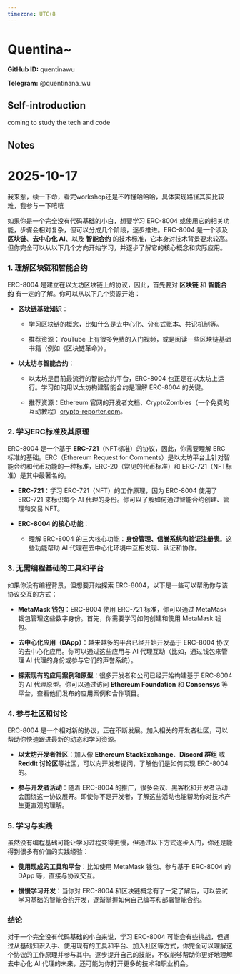 ```yaml
---
timezone: UTC+8
---
```


# Quentina~

**GitHub ID:** quentinawu

**Telegram:** @quentinana_wu

## Self-introduction

coming to study the tech and code

## Notes

<!-- Content_START -->
# 2025-10-17
<!-- DAILY_CHECKIN_2025-10-17_START -->
我来惹，续一下命，看完workshop还是不咋懂哈哈哈，具体实现路径其实比较难，我参与一下嘻嘻

如果你是一个完全没有代码基础的小白，想要学习 ERC-8004 或使用它的相关功能，步骤会相对复杂，但可以分成几个阶段，逐步推进。ERC-8004 是一个涉及 **区块链**、**去中心化 AI**、以及 **智能合约** 的技术标准，它本身对技术背景要求较高。但你完全可以从以下几个方向开始学习，并逐步了解它的核心概念和实际应用。

### 1\. **理解区块链和智能合约**

ERC-8004 是建立在以太坊区块链上的协议，因此，首先要对 **区块链** 和 **智能合约** 有一定的了解。你可以从以下几个资源开始：

-   **区块链基础知识**：
    
    -   学习区块链的概念，比如什么是去中心化、分布式账本、共识机制等。
        
    -   推荐资源：YouTube 上有很多免费的入门视频，或是阅读一些区块链基础书籍（例如《区块链革命》）。
        
-   **以太坊与智能合约**：
    
    -   以太坊是目前最流行的智能合约平台，ERC-8004 也正是在以太坊上运行。学习如何用以太坊构建智能合约是理解 ERC-8004 的关键。
        
    -   推荐资源：Ethereum 官网的开发者文档、CryptoZombies（一个免费的互动教程）[crypto-reporter.com](http://crypto-reporter.com)。
        

### 2\. **学习ERC标准及其原理**

ERC-8004 是一个基于 **ERC-721**（NFT标准）的协议，因此，你需要理解 ERC 标准的基础。ERC（Ethereum Request for Comments）是以太坊平台上针对智能合约和代币功能的一种标准，ERC-20（常见的代币标准）和 ERC-721（NFT标准）是其中最著名的。

-   **ERC-721**：学习 ERC-721（NFT）的工作原理，因为 ERC-8004 使用了 ERC-721 来标识每个 AI 代理的身份。你可以了解如何通过智能合约创建、管理和交易 NFT。
    
-   **ERC-8004 的核心功能**：
    
    -   理解 ERC-8004 的三大核心功能：**身份管理、信誉系统和验证注册表**。这些功能帮助 AI 代理在去中心化环境中互相发现、认证和协作。
        

### 3\. **无需编程基础的工具和平台**

如果你没有编程背景，但想要开始探索 ERC-8004，以下是一些可以帮助你与该协议交互的方式：

-   **MetaMask 钱包**：ERC-8004 使用 ERC-721 标准，你可以通过 MetaMask 钱包管理这些数字身份。首先，你需要学习如何创建和使用 MetaMask 钱包。
    
-   **去中心化应用（DApp）**：越来越多的平台已经开始开发基于 ERC-8004 协议的去中心化应用。你可以通过这些应用与 AI 代理互动（比如，通过钱包来管理 AI 代理的身份或参与它们的声誉系统）。
    
-   **探索现有的应用案例和原型**：很多开发者和公司已经开始构建基于 ERC-8004 的 AI 代理原型。你可以通过访问 **Ethereum Foundation** 和 **Consensys** 等平台，查看他们发布的应用案例和合作项目。
    

### 4\. **参与社区和讨论**

ERC-8004 是一个相对新的协议，正在不断发展。加入相关的开发者社区，可以帮助你快速跟进最新的动态和学习资源。

-   **以太坊开发者社区**：加入像 **Ethereum StackExchange**、**Discord 群组** 或 **Reddit 讨论区**等社区，可以向开发者提问，了解他们是如何实现 ERC-8004 的。
    
-   **参与开发者活动**：随着 ERC-8004 的推广，很多会议、黑客松和开发者活动会围绕这一协议展开。即使你不是开发者，了解这些活动也能帮助你对技术产生更直观的理解。
    

### 5\. **学习与实践**

虽然没有编程基础可能让学习过程变得更慢，但通过以下方式逐步入门，你还是能得到很多有价值的实践经验：

-   **使用现成的工具和平台**：比如使用 MetaMask 钱包、参与基于 ERC-8004 的 DApp 等，直接与协议交互。
    
-   **慢慢学习开发**：当你对 ERC-8004 和区块链概念有了一定了解后，可以尝试学习基础的智能合约开发，逐渐掌握如何自己编写和部署智能合约。
    

### 结论

对于一个完全没有代码基础的小白来说，学习 ERC-8004 可能会有些挑战，但通过从基础知识入手、使用现有的工具和平台、加入社区等方式，你完全可以理解这个协议的工作原理并参与其中。逐步提升自己的技能，不仅能够帮助你更好地理解去中心化 AI 代理的未来，还可能为你打开更多的技术和职业机会。
<!-- DAILY_CHECKIN_2025-10-17_END -->
<!-- Content_END -->
